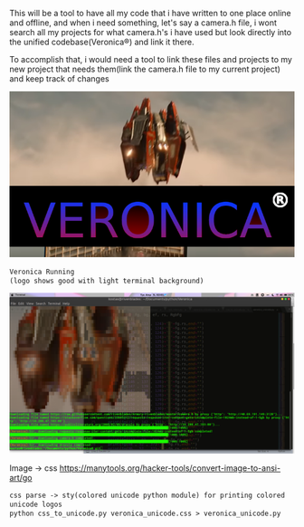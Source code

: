 This will be a tool to have all my code that i have written to one place online and offline, and when i need something, let's say a camera.h file, i wont search all my projects for what camera.h's i have used but look directly into the unified codebase(Veronica®) and link it there.


To accomplish that, i would need a tool to link these files and projects to my new project that needs them(link the camera.h file to my current project) and keep track of changes

![Veronica® Logo](./Veronica_logo.png)

```
Veronica Running
(logo shows good with light terminal background)
```
![Veronica® Running](./Veronica_run.png)


Image -> css
https://manytools.org/hacker-tools/convert-image-to-ansi-art/go

```shell
css parse -> sty(colored unicode python module) for printing colored unicode logos
python css_to_unicode.py veronica_unicode.css > veronica_unicode.py
```
